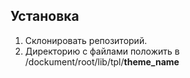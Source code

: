 ## Установка
1. Склонировать репозиторий.
2. Директорию с файлами положить в /dockument/root/lib/tpl/__theme_name__

